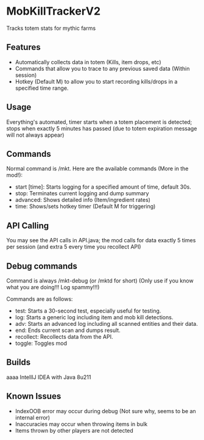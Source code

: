 # MobKillTrackerV2
Tracks totem stats for mythic farms

## Features

- Automatically collects data in totem (Kills, item drops, etc)
- Commands that allow you to trace to any previous saved data (Within session)
- Hotkey (Default M) to allow you to start recording kills/drops in a specified time range.

## Usage
Everything's automated, timer starts when a totem placement is detected; stops when exactly 5 minutes has passed (due to totem expiration message will not always appear)

## Commands
Normal command is /mkt. Here are the available commands (More in the mod!):
- start [time]: Starts logging for a specified amount of time, default 30s.
- stop: Terminates current logging and dump summary
- advanced: Shows detailed info (Item/ingredient rates)
- time: Shows/sets hotkey timer (Default M for triggering)

## API Calling
You may see the API calls in API.java; the mod calls for data exactly 5 times per session (and extra 5 every time you recollect API)

## Debug commands
Command is always /mkt-debug (or /mktd for short) (Only use if you know what you are doing!!! Log spammy!!!)

Commands are as follows:

- test: Starts a 30-second test, especially useful for testing.
- log: Starts a generic log including item and mob kill detections.
- adv: Starts an advanced log including all scanned entities and their data.
- end: Ends current scan and dumps result.
- recollect: Recollects data from the API.
- toggle: Toggles mod

## Builds

aaaa IntellIJ IDEA with Java 8u211

## Known Issues

- IndexOOB error may occur during debug (Not sure why, seems to be an internal error)
- Inaccuracies may occur when throwing items in bulk
- Items thrown by other players are not detected 

